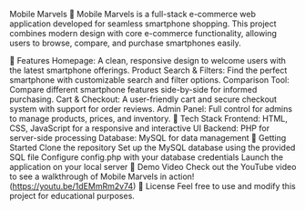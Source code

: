 Mobile Marvels 📱
Mobile Marvels is a full-stack e-commerce web application developed for seamless smartphone shopping. This project combines modern design with core e-commerce functionality, allowing users to browse, compare, and purchase smartphones easily.

🔹 Features
Homepage: A clean, responsive design to welcome users with the latest smartphone offerings.
Product Search & Filters: Find the perfect smartphone with customizable search and filter options.
Comparison Tool: Compare different smartphone features side-by-side for informed purchasing.
Cart & Checkout: A user-friendly cart and secure checkout system with support for order reviews.
Admin Panel: Full control for admins to manage products, prices, and inventory.
🔹 Tech Stack
Frontend: HTML, CSS, JavaScript for a responsive and interactive UI
Backend: PHP for server-side processing
Database: MySQL for data management
🔹 Getting Started
Clone the repository
Set up the MySQL database using the provided SQL file
Configure config.php with your database credentials
Launch the application on your local server
🔹 Demo Video
Check out the YouTube video to see a walkthrough of Mobile Marvels in action!
 (https://youtu.be/1dEMmRm2v74)
🔹 License
Feel free to use and modify this project for educational purposes.

